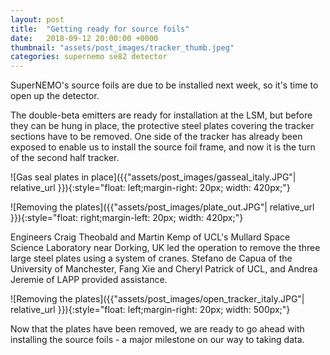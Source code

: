 ```yaml
---
layout: post
title:  "Getting ready for source foils"
date:   2018-09-12 20:00:00 +0000
thumbnail: "assets/post_images/tracker_thumb.jpeg"
categories: supernemo se82 detector
---
```


SuperNEMO's source foils are due to be installed next week, so it's time to open up the detector.

The double-beta emitters are ready for installation at the LSM, but before they can be hung in place, the protective steel plates covering the tracker sections have to be removed. One side of the tracker has already been exposed to enable us to install the source foil frame, and now it is the turn of the second half tracker.

![Gas seal plates in place]({{"assets/post_images/gasseal_italy.JPG"| relative_url }}){:style="float: left;margin-right: 20px; width: 420px;"} 


![Removing the plates]({{"assets/post_images/plate_out.JPG"| relative_url }}){:style="float: right;margin-left: 20px; width: 420px;"} 

Engineers Craig Theobald and Martin Kemp of UCL's Mullard Space Science Laboratory near Dorking, UK led the operation to remove the three large steel plates using a system of cranes. Stefano de Capua of the University of Manchester, Fang Xie and Cheryl Patrick of UCL, and Andrea Jeremie of LAPP provided assistance.

![Removing the plates]({{"assets/post_images/open_tracker_italy.JPG"| relative_url }}){:style="float: left;margin-right: 20px; width: 500px;"} 

Now that the plates have been removed, we are ready to go ahead with installing the source foils - a major milestone on our way to taking data.
